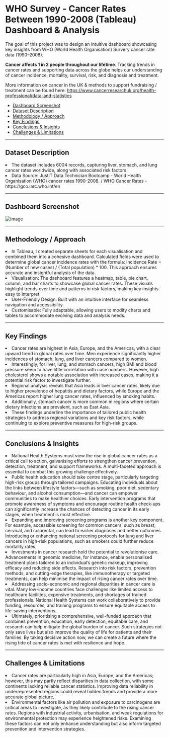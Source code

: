 # WHO Survey - Cancer Rates Between 1990-2008 (Tableau) Dashboard & Analysis

The goal of this project was to design an intuitive dashboard showcasing key insights from WHO (World Health Organisation) Survery cancer rate data (1990–2008).

**Cancer affects 1 in 2 people throughout our lifetime**. Tracking trends in cancer rates and supporting data across the globe helps our understanding of cancer incidence, mortality, survival, risk, and diagnosis and treatment.

More information on cancer in the UK & methods to support fundraising / treatment can be found here: https://www.cancerresearchuk.org/health-professional/data-and-statistics

<ul>
  <li><a href="#dashboard screenshot">Dashboard Screenshot</a></li>
  <li><a href="#dataset description">Dataset Description</a></li>
  <li><a href="#methodology / approach">Methodology / Approach</a></li>
  <li><a href="#key findings">Key Findings</a></li>
  <li><a href="#conclusions & insights">Conclusions & Insights</a></li>
  <li><a href="#challenges & limitations">Challenges & Limitations</a></li>
</ul>

<hr>
<h2 id="dataset description">Dataset Description</h2>

<li>The dataset includes 6004 records, capturing liver, stomach, and lung cancer rates worldwide, along with associated risk factors.</li>
<li>Data Source: JustIT Data Technician Bootcamp - World Health Organisation (WHO) cancer rates 1990-2008. / WHO Cancer Rates - https://gco.iarc.who.int/en</li>

<hr>
<h2 id="dashboard screenshot">Dashboard Screenshot</h2>

![image](https://github.com/user-attachments/assets/99c60bb8-86b5-4172-9ff6-f2a7afbc8ed9)

<hr>
<h2 id="methodology / approach">Methodology / Approach</h2>

<li>In Tableau, I created separate sheets for each visualisation and combined them into a cohesive dashboard. Calculated fields were used to determine global cancer incidence rates with the formula: Incidence Rate = (Number of new cases) / (Total population) * 100. This approach ensures accurate and insightful analysis of the data.</li>
<li>Visualisation: The dashboard features a heatmap, table, pie chart, column, and bar charts to showcase global cancer rates. These visuals highlight trends over time and patterns in risk factors, making key insights easy to interpret.</li>
<li>User-Friendly Design: Built with an intuitive interface for seamless navigation and accessibility.</li>
<li>Customisable: Fully adaptable, allowing users to modify charts and tables to accommodate evolving data and analysis needs.</li>

<hr>
<h2 id="key findings">Key Findings</h2>

<li>Cancer rates are highest in Asia, Europe, and the Americas, with a clear upward trend in global rates over time. Men experience significantly higher incidences of stomach, lung, and liver cancers compared to women.</li>
<li>Interestingly, for liver, lung, and stomach cancers, high BMI and blood pressure seem to have little correlation with case numbers. However, high cholesterol shows a notable association with increased cases, making it a potential risk factor to investigate further.</li>
<li>Regional analysis reveals that Asia leads in liver cancer rates, likely due to higher prevalence of hepatitis and dietary factors, while Europe and the Americas report higher lung cancer rates, influenced by smoking habits.</li>
<li>Additionally, stomach cancer is more common in regions where certain dietary infections are prevalent, such as East Asia.</li>
<li>These findings underline the importance of tailored public health strategies to address regional variations and key risk factors, while continuing to explore preventive measures for high-risk groups.</li>

<hr>
<h2 id="conclusions & insights">Conclusions & Insights</h2>

<li>National Health Systems must view the rise in global cancer rates as a critical call to action, galvanising efforts to strengthen cancer prevention, detection, treatment, and support frameworks. A multi-faceted approach is essential to combat this growing challenge effectively.</li>
<li>Public health education should take centre stage, particularly targeting high-risk groups through tailored campaigns. Educating individuals about the links between lifestyle factors—such as smoking, poor diet, sedentary behaviour, and alcohol consumption—and cancer can empower communities to make healthier choices. Early intervention programs that promote awareness of symptoms and encourage routine health check-ups can significantly increase the chances of detecting cancer in its early stages, when treatment is most effective.</li>
<li>Expanding and improving screening programs is another key component. For example, accessible screening for common cancers, such as breast, cervical, and colorectal, can lead to earlier diagnoses and better outcomes. Introducing or enhancing national screening protocols for lung and liver cancers in high-risk populations, such as smokers could further reduce mortality rates.</li>
<li>Investments in cancer research hold the potential to revolutionise care. Advancements in genomic medicine, for instance, enable personalised treatment plans tailored to an individual’s genetic makeup, improving efficacy and reducing side effects. Research into risk factors, prevention methods, and cutting-edge therapies, like immunotherapy or targeted treatments, can help minimise the impact of rising cancer rates over time.</li>
<li>Addressing socio-economic and regional disparities in cancer care is vital. Many low-income countries face challenges like limited access to healthcare facilities, expensive treatments, and shortages of trained professionals. National Health Systems can work collaboratively to provide funding, resources, and training programs to ensure equitable access to life-saving interventions.</li>
<li>Ultimately, prioritising a comprehensive, well-funded approach that combines prevention, education, early detection, equitable care, and research can help mitigate the global burden of cancer. Such strategies not only save lives but also improve the quality of life for patients and their families. By taking decisive action now, we can create a future where the rising tide of cancer rates is met with resilience and hope.</li>

<hr>
<h2 id="challenges & limitations">Challenges & Limitations</h2>

<li>Cancer rates are particularly high in Asia, Europe, and the Americas; however, this may partly reflect disparities in data collection, with some continents lacking reliable cancer statistics. Improving data reliability in underrepresented regions could reveal hidden trends and provide a more accurate global picture.</li>
<li>Environmental factors like air pollution and exposure to carcinogens are critical areas to investigate, as they likely contribute to the rising cancer rates. Regions with industrial activity, urbanisation, and weak regulations for environmental protection may experience heightened risks. Examining these factors can not only enhance understanding but also inform targeted prevention and intervention strategies.</li>
